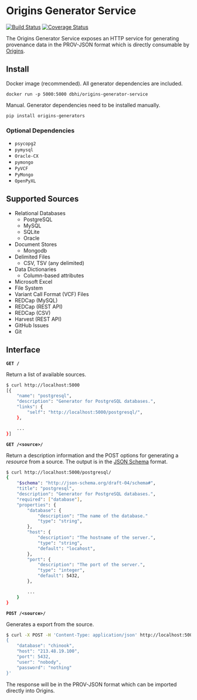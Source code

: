 # Origins Generator Service

[![Build Status](https://travis-ci.org/chop-dbhi/origins-generator-service.svg?branch=master)](https://travis-ci.org/chop-dbhi/origins-generator-service) [![Coverage Status](https://img.shields.io/coveralls/chop-dbhi/origins-generator-service.svg)](https://coveralls.io/r/chop-dbhi/origins-generator-service)

The Origins Generator Service exposes an HTTP service for generating provenance data in the PROV-JSON format which is directly consumable by [Origins](https://github.com/chop-dbhi/origins/).

## Install

Docker image (recommended). All generator dependencies are included.

```
docker run -p 5000:5000 dbhi/origins-generator-service
```

Manual. Generator dependencies need to be installed manually.

```
pip install origins-generators
```

### Optional Dependencies

- `psycopg2`
- `pymysql`
- `Oracle-CX`
- `pymongo`
- `PyVCF`
- `PyMongo`
- `OpenPyXL`

## Supported Sources

- Relational Databases
    - PostgreSQL
    - MySQL
    - SQLite
    - Oracle
- Document Stores
    - Mongodb
- Delimited Files
    - CSV, TSV (any delimited)
- Data Dictionaries
    - Column-based attributes
- Microsoft Excel
- File System
- Variant Call Format (VCF) Files
- REDCap (MySQL)
- REDCap (REST API)
- REDCap (CSV)
- Harvest (REST API)
- GitHub Issues
- Git

## Interface

**`GET /`**
    
Return a list of available sources.

```bash
$ curl http://localhost:5000
[{
    "name": "postgresql",
    "description": "Generator for PostgreSQL databases.",
    "links": {
        "self": "http://localhost:5000/postgresql/",
    },

    ...
}]

```

**`GET /<source>/`**
    
Return a description information and the POST options for generating a *resource* from a source. The output is in the [JSON Schema](http://json-schema.org/) format.

```bash
$ curl http://localhost:5000/postgresql/
{
    "$schema": "http://json-schema.org/draft-04/schema#",
    "title": "postgresql",
    "description": "Generator for PostgreSQL databases.",
    "required": ["database"],
    "properties": {
        "database": {
            "description": "The name of the database."
            "type": "string",
        },
        "host": {
            "description": "The hostname of the server.",
            "type": "string",
            "default": "locahost",
        },
        "port": {
            "description": "The port of the server.",
            "type": "integer",
            "default": 5432,
        },

        ...
    }
}
```

**`POST /<source>/`**
    
Generates a export from the source.

```bash
$ curl -X POST -H 'Content-Type: application/json' http://localhost:5000/postgresql/ -d '
{
    "database": "chinook",
    "host": "213.48.19.100",
    "port": 5432,
    "user": "nobody",
    "password": "nothing"
}'
```

The response will be in the PROV-JSON format which can be imported directly into Origins.
